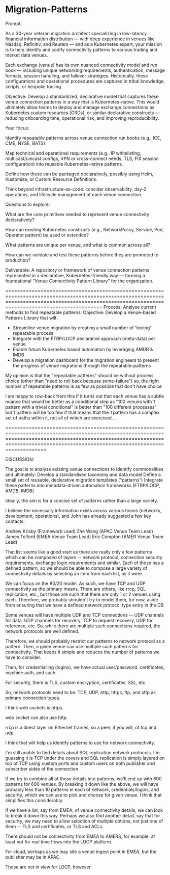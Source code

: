 # Migration-Patterns

Prompt:

As a 30-year veteran migration architect specializing in low-latency financial information distribution — with deep experience in venues like Nasdaq, Refinitiv, and Reuters — and as a Kubernetes expert, your mission is to help identify and codify connectivity patterns to various trading and market data venues.

Each exchange (venue) has its own nuanced connectivity model and run book — including unique networking requirements, authentication, message formats, session handling, and failover strategies. Historically, these configurations and operational procedures are captured in tribal knowledge, scripts, or bespoke tooling.

Objective: Develop a standardized, declarative model that captures these venue connection patterns in a way that is Kubernetes-native. This would ultimately allow teams to deploy and manage exchange connections as Kubernetes custom resources (CRDs), or similar declarative constructs — reducing onboarding time, operational risk, and improving reproducibility.

Your focus:

Identify repeatable patterns across venue connection run books (e.g., ICE, CME, NYSE, BATS).

Map technical and operational requirements (e.g., IP whitelisting, multicast/unicast configs, VPN or cross-connect needs, TLS, FIX session configuration) into reusable Kubernetes-native patterns.

Define how these can be packaged declaratively, possibly using Helm, Kustomize, or Custom Resource Definitions.

Think beyond infrastructure-as-code: consider observability, day-2 operations, and lifecycle management of each venue connection.

Questions to explore:

What are the core primitives needed to represent venue connectivity declaratively?

How can existing Kubernetes constructs (e.g., NetworkPolicy, Service, Pod, Operator pattern) be used or extended?

What patterns are unique per venue, and what is common across all?

How can we validate and test these patterns before they are promoted to production?

Deliverable: A repository or framework of venue connection patterns represented in a declarative, Kubernetes-friendly way — forming a foundational “Venue Connectivity Pattern Library” for the organization.



===================================================================================================================================================================================================
Process: Analyse current methods to find repeatable patterns.
Objective: Develop a Venue-based Patterns Library that will :

- Streamline venue migration by creating a small number of 'boring' repeatable process
- Integrate with the FTRP/LOCP declarative approach (meta-data) per venue
- Enable future Kubernetes based automation by leveraging AMDB & IMDB
- Develop a migration dashboard for the migration engineers to present the progress of venue migrations through the repeatable-patterns


My opinion is that the "repeatable patterns" should be without process choice (other than "need to roll back because some-failure") so, the right number of repeatable patterns is as few as possible that don't have choice
 
I am happy to row-back from this if it turns out that each venue has a subtle nuance that would be better as a conditional step as "100 venues with 1 pattern with a trivial conditional" is better than "100 different processes"  
but 1 pattern will be too few if that means that the 1 pattern has a complex set of paths within it, not all of which are exercised ... 


======================================================================================================================================================================================================================================

DISCUSSION:

The goal is to analyse existing venue connections to identify commonalities and ultimately:
Develop a standardised taxonomy and data model
Define a small set of reusable, declarative migration templates (“patterns”)
Integrate these patterns into metadata-driven automation frameworks (FTRP/LOCP, AMDB, IMDB)
 
Ideally, the aim is for a concise set of patterns rather than a large variety.
 
I believe the necessary information exists across various teams (networks, development, operations), and John has already suggested a few key contacts:
 
Andrew Krisby (Framework Lead)
Zhe Wang (APAC Venue Team Lead)
James Telford (EMEA Venue Team Lead)
Eric Compton (AMER Venue Team Lead)


That list seems like a good start as there are really only a few patterns which can be composed of layers -- network protocol, connection security requirements, exchange login requirements and similar.  Each of those has a defined pattern, so we should be able to compose a large variety of connectivity details by selecting an item from each list, as it were.

We can focus on the 80/20 model.  As such, we have TCP and UDP connectivity as the primary means.  There are others, like rrcp, SQL replication, etc., but those are such that there are only 1 or 2 venues using each.  Therefore, we probably shouldn't try to model them, for now, aside from ensuring that we have a defined network protocol type entry in the DB.
 
Some venues will have multiple UDP and TCP connections -- UDP channels for data, UDP channels for recovery, TCP to request recovery, UDP for reference, etc.  So, while there are multiple such connections required, the network protocols are well defined.
 
Therefore, we should probably restrict our patterns to network protocol as a pattern.  Then, a given venue can use multiple such patterns for connectivity.  That keeps it simple and reduces the number of patterns we have to consider.
 
Then, for credentialling (logins), we have actual user/password, certificates, machine auth, and such.
 
For security, there is TLS, custom encryption, certificates, SSL, etc.
 
So, network protocols need to be: TCP, UDP, http, https, ftp, and sftp as primary connection types.
 
I think web sockets is https.
 
web socket can also use http.
 
rrcp is a direct layer on Ethernet frames, so a peer, if you will, of tcp and udp.
 


I think that will help us identify patterns to use for network connectivity.
 
I'm still unable to find details about SQL replication network protocols.  I'm guessing it is TCP under the covers and SQL replication is simply layered on top of TCP using custom ports and custom users on both publisher and subscriber sides of the connection.
 
If we try to combine all of those details into patterns, we'll end up with 600 patterns for 600 venues.  By breaking it down like the above, we will have probably less than 10 patterns in each of network, credentials/logins, and security, which we can use to pick and choose for given venue.  I think that simplifies this considerably.
 
If we have a list, say from EMEA, of venue connectivity details, we can look to break it down this way.  Perhaps we also find another detail, say that for security, we may need to allow selection of multiple options, not just one of them -- TLS and certificates, or TLS and ACLs.
 
There should not be connectivity from EMEA to AMERS, for example, at least not for real time flows into the LOCP platform.
 
For cloud, perhaps as we may site a venue ingest point in EMEA, but the publisher may be in APAC.
 
Those are not in view for LOCP, however.
 
 


